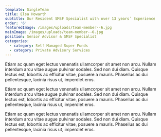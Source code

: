 ```yaml
---
template: SingleTeam
title: Elsa Howarth
subtitle: Our Resident SMSF Specialist with over 13 years’ Experience
order: '6'
featuredImage: /images/uploads/team-member--6.jpg
mainImage: /images/uploads/team-member--6.jpg
position: Senior Advisor & SMSF Specialist
categories:
  - category: Self Managed Super Funds
  - category: Private Advisory Services
---
```


Etiam ac quam eget lectus venenatis ullamcorper sit amet non arcu. Nullam interdum arcu vitae augue pulvinar sodales. Sed non dui diam. Quisque lectus est, lobortis ac efficitur vitae, posuere a mauris. Phasellus ac dui pellentesque, lacinia risus ut, imperdiet eros.

Etiam ac quam eget lectus venenatis ullamcorper sit amet non arcu. Nullam interdum arcu vitae augue pulvinar sodales. Sed non dui diam. Quisque lectus est, lobortis ac efficitur vitae, posuere a mauris. Phasellus ac dui pellentesque, lacinia risus ut, imperdiet eros.

Etiam ac quam eget lectus venenatis ullamcorper sit amet non arcu. Nullam interdum arcu vitae augue pulvinar sodales. Sed non dui diam. Quisque lectus est, lobortis ac efficitur vitae, posuere a mauris. Phasellus ac dui pellentesque, lacinia risus ut, imperdiet eros.
